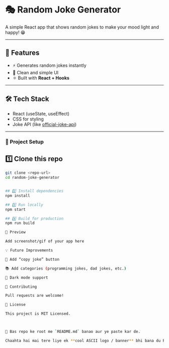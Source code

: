 # 🎭 Random Joke Generator  

A simple React app that shows random jokes to make your mood light and happy! 😁  

---

## 🚀 Features  
- ⚡ Generates random jokes instantly  
- 🎨 Clean and simple UI  
- ⚛️ Built with **React + Hooks**  

---

## 🛠️ Tech Stack  
- React (useState, useEffect)  
- CSS for styling  
- Joke API (like [official-joke-api](https://github.com/15Dkatz/official_joke_api))  

---

### 📂 Project Setup  

## 1️⃣ Clone this repo  
```bash
git clone <repo-url>
cd random-joke-generator


## 2️⃣ Install dependencies
npm install

## 3️⃣ Run locally
npm start

## 4️⃣ Build for production
npm run build

📸 Preview

Add screenshot/gif of your app here

💡 Future Improvements

📝 Add “copy joke” button

📚 Add categories (programming jokes, dad jokes, etc.)

🌙 Dark mode support

🤝 Contributing

Pull requests are welcome!

📜 License

This project is MIT Licensed.



🚀 Bas repo ke root me `README.md` banao aur ye paste kar de.  

Chaahta hai mai tere liye ek **cool ASCII logo / banner** bhi bana du README ke top pe?

